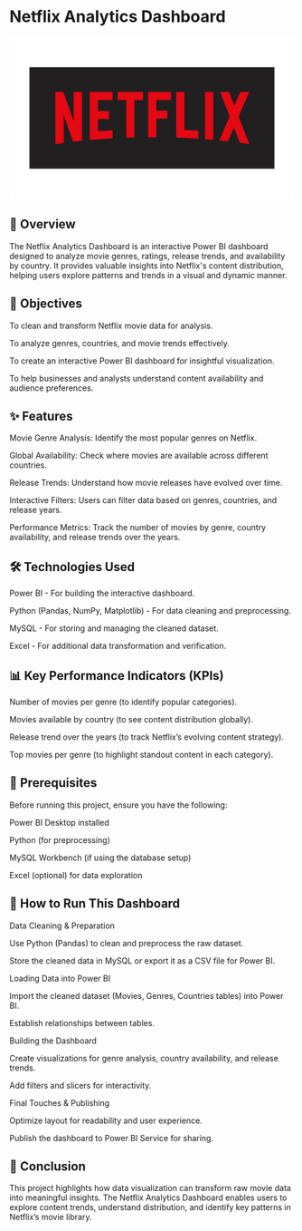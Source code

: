 # Netflix Analytics Dashboard
![image alt](https://github.com/sagarverma40/NetflixAnalyticsDashboard/blob/main/pngimg.com%20-%20netflix_PNG6.png)
## 📌 Overview

The Netflix Analytics Dashboard is an interactive Power BI dashboard designed to analyze movie genres, ratings, release trends, and availability by country. It provides valuable insights into Netflix's content distribution, helping users explore patterns and trends in a visual and dynamic manner.

## 🎯 Objectives

To clean and transform Netflix movie data for analysis.

To analyze genres, countries, and movie trends effectively.

To create an interactive Power BI dashboard for insightful visualization.

To help businesses and analysts understand content availability and audience preferences.

## ✨ Features

Movie Genre Analysis: Identify the most popular genres on Netflix.

Global Availability: Check where movies are available across different countries.

Release Trends: Understand how movie releases have evolved over time.

Interactive Filters: Users can filter data based on genres, countries, and release years.

Performance Metrics: Track the number of movies by genre, country availability, and release trends over the years.

## 🛠️ Technologies Used

Power BI - For building the interactive dashboard.

Python (Pandas, NumPy, Matplotlib) - For data cleaning and preprocessing.

MySQL - For storing and managing the cleaned dataset.

Excel - For additional data transformation and verification.

## 📊 Key Performance Indicators (KPIs)

Number of movies per genre (to identify popular categories).

Movies available by country (to see content distribution globally).

Release trend over the years (to track Netflix’s evolving content strategy).

Top movies per genre (to highlight standout content in each category).

## 🔧 Prerequisites

Before running this project, ensure you have the following:

Power BI Desktop installed

Python (for preprocessing)

MySQL Workbench (if using the database setup)

Excel (optional) for data exploration

## 🚀 How to Run This Dashboard

Data Cleaning & Preparation

Use Python (Pandas) to clean and preprocess the raw dataset.

Store the cleaned data in MySQL or export it as a CSV file for Power BI.

Loading Data into Power BI

Import the cleaned dataset (Movies, Genres, Countries tables) into Power BI.

Establish relationships between tables.

Building the Dashboard

Create visualizations for genre analysis, country availability, and release trends.

Add filters and slicers for interactivity.

Final Touches & Publishing

Optimize layout for readability and user experience.

Publish the dashboard to Power BI Service for sharing.

## 🏁 Conclusion

This project highlights how data visualization can transform raw movie data into meaningful insights. The Netflix Analytics Dashboard enables users to explore content trends, understand distribution, and identify key patterns in Netflix’s movie library.
